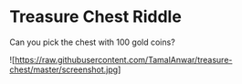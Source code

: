 # Treasure Chest Riddle

Can you pick the chest with 100 gold coins?

![https://raw.githubusercontent.com/TamalAnwar/treasure-chest/master/screenshot.jpg]
